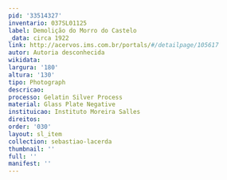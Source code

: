 ```yaml
---
pid: '33514327'
inventario: 037SL01125
label: Demolição do Morro do Castelo
_data: circa 1922
link: http://acervos.ims.com.br/portals/#/detailpage/105617
autor: Autoria desconhecida
wikidata: 
largura: '180'
altura: '130'
tipo: Photograph
descricao: 
processo: Gelatin Silver Process
material: Glass Plate Negative
instituicao: Instituto Moreira Salles
direitos: 
order: '030'
layout: sl_item
collection: sebastiao-lacerda
thumbnail: ''
full: ''
manifest: ''
---
```

